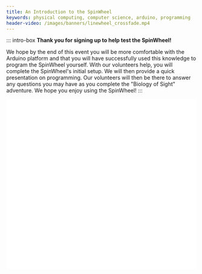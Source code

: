 ```yaml
---
title: An Introduction to the SpinWheel
keywords: physical computing, computer science, arduino, programming
header-video: /images/banners/linewheel_crossfade.mp4
---
```


::: intro-box
**Thank you for signing up to help test the SpinWheel!**

We hope by the end of this event you will be more comfortable with the Arduino platform and that you will have successfully used this knowledge to program the SpinWheel yourself. With our volunteers help, you will complete the SpinWheel's initial setup. We will then provide a quick presentation on programming. Our volunteers will then be there to answer any questions you may have as you complete the "Biology of Sight" adventure. We hope you enjoy using the SpinWheel!
:::


<style>
  iframe {
    width: 100%;
  }
</style>

<script>
  function resizeIframe(obj) {
    obj.style.height = obj.contentWindow.document.documentElement.scrollHeight + 'px';
    var l = obj.contentWindow.document.getElementById('license');
    l.parentElement.removeChild(l);
    var n = obj.contentWindow.document.getElementsByClassName('nav')[0];
    n.parentElement.removeChild(n);
    var i = obj.contentWindow.document.getElementById('isso-thread');
    i.parentElement.removeChild(i);
  }
</script>

<iframe src="/quickstart" frameborder="0" scrolling="no" onload="resizeIframe(this)"></iframe>

<iframe src="/progpatterns" frameborder="0" scrolling="no" onload="resizeIframe(this)"></iframe>

<iframe src="/sight" frameborder="0" scrolling="no" onload="resizeIframe(this)"></iframe>

